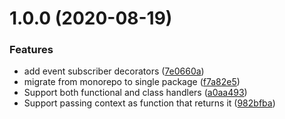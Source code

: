 # 1.0.0 (2020-08-19)


### Features

* add event subscriber decorators ([7e0660a](https://github.com/TheUnderScorer/functional-cqrs/commit/7e0660a30fae8f07b7be82e7276ad21d454b860c))
* migrate from monorepo to single package ([f7a82e5](https://github.com/TheUnderScorer/functional-cqrs/commit/f7a82e5113262508889023a2c0c31873abfbdba4))
* Support both functional and class handlers ([a0aa493](https://github.com/TheUnderScorer/functional-cqrs/commit/a0aa4932fc1ceb349be300a3c995fd3e5c59bc43))
* Support passing context as function that returns it ([982bfba](https://github.com/TheUnderScorer/functional-cqrs/commit/982bfba751e257804407916da613aa9318db21da))
